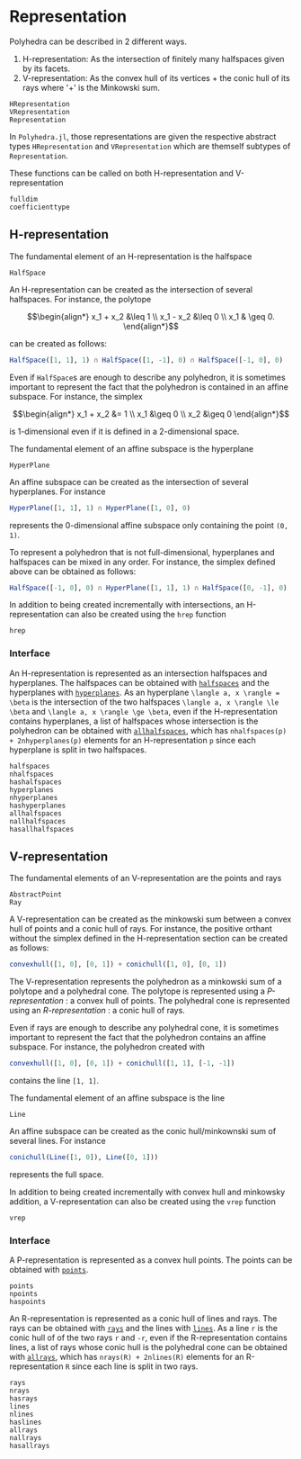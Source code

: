 # Representation

Polyhedra can be described in 2 different ways.

1. H-representation: As the intersection of finitely many halfspaces given by its facets.
2. V-representation: As the convex hull of its vertices + the conic hull of its rays where '+' is the Minkowski sum.

```@docs
HRepresentation
VRepresentation
Representation
```

In `Polyhedra.jl`, those representations are given the respective abstract types `HRepresentation` and `VRepresentation` which are themself subtypes of `Representation`.

These functions can be called on both H-representation and V-representation
```@docs
fulldim
coefficienttype
```

## H-representation

The fundamental element of an H-representation is the halfspace
```@docs
HalfSpace
```

An H-representation can be created as the intersection of several halfspaces.
For instance, the polytope
```math
\begin{align*}
  x_1 + x_2 &\leq 1 \\
  x_1 - x_2 &\leq 0 \\
  x_1 & \geq 0.
\end{align*}
```
can be created as follows:
```julia
HalfSpace([1, 1], 1) ∩ HalfSpace([1, -1], 0) ∩ HalfSpace([-1, 0], 0)
```

Even if `HalfSpace`s are enough to describe any polyhedron, it is sometimes important to represent the fact that the polyhedron is contained in an affine subspace.
For instance, the simplex
```math
\begin{align*}
  x_1 + x_2 &= 1 \\
  x_1 &\geq 0 \\
  x_2 &\geq 0
\end{align*}
```
is 1-dimensional even if it is defined in a 2-dimensional space.

The fundamental element of an affine subspace is the hyperplane
```@docs
HyperPlane
```

An affine subspace can be created as the intersection of several hyperplanes. For instance
```julia
HyperPlane([1, 1], 1) ∩ HyperPlane([1, 0], 0)
```
represents the 0-dimensional affine subspace only containing the point ``(0, 1)``.

To represent a polyhedron that is not full-dimensional, hyperplanes and halfspaces can be mixed in any order.
For instance, the simplex defined above can be obtained as follows:
```julia
HalfSpace([-1, 0], 0) ∩ HyperPlane([1, 1], 1) ∩ HalfSpace([0, -1], 0)
```

In addition to being created incrementally with intersections, an H-representation can also be created using the `hrep` function
```@docs
hrep
```

### Interface

An H-representation is represented as an intersection halfspaces and hyperplanes. The halfspaces can be obtained with [`halfspaces`](@ref) and the hyperplanes with [`hyperplanes`](@ref).
As an hyperplane ``\langle a, x \rangle = \beta`` is the intersection of the two halfspaces ``\langle a, x \rangle \le \beta`` and ``\langle a, x \rangle \ge \beta``,
even if the H-representation contains hyperplanes, a list of halfspaces whose intersection is the polyhedron can be obtained with [`allhalfspaces`](@ref), which has `nhalfspaces(p) + 2nhyperplanes(p)` elements for an H-representation `p` since each hyperplane is split in two halfspaces.

```@docs
halfspaces
nhalfspaces
hashalfspaces
hyperplanes
nhyperplanes
hashyperplanes
allhalfspaces
nallhalfspaces
hasallhalfspaces
```

## V-representation

The fundamental elements of an V-representation are the points and rays
```@docs
AbstractPoint
Ray
```

A V-representation can be created as the minkowski sum between a convex hull of points and a conic hull of rays.
For instance, the positive orthant without the simplex defined in the H-representation section can be created as follows:
```julia
convexhull([1, 0], [0, 1]) + conichull([1, 0], [0, 1])
```

The V-representation represents the polyhedron as a minkowski sum of a polytope and a polyhedral cone.
The polytope is represented using a *P-representation* : a convex hull of points.
The polyhedral cone is represented using an *R-representation* : a conic hull of rays.

Even if rays are enough to describe any polyhedral cone, it is sometimes important to represent the fact that the polyhedron contains an affine subspace.
For instance, the polyhedron created with
```julia
convexhull([1, 0], [0, 1]) + conichull([1, 1], [-1, -1])
```
contains the line `[1, 1]`.

The fundamental element of an affine subspace is the line
```@docs
Line
```

An affine subspace can be created as the conic hull/minkownski sum of several lines. For instance
```julia
conichull(Line([1, 0]), Line([0, 1]))
```
represents the full space.

In addition to being created incrementally with convex hull and minkowsky addition, a V-representation can also be created using the `vrep` function
```@docs
vrep
```

### Interface

A P-representation is represented as a convex hull points.
The points can be obtained with [`points`](@ref).

```@docs
points
npoints
haspoints
```

An R-representation is represented as a conic hull of lines and rays.
The rays can be obtained with [`rays`](@ref) and the lines with [`lines`](@ref).
As a line ``r`` is the conic hull of of the two rays ``r`` and ``-r``,
even if the R-representation contains lines, a list of rays whose conic hull is the polyhedral cone can be obtained with [`allrays`](@ref), which has `nrays(R) + 2nlines(R)` elements for an R-representation `R` since each line is split in two rays.

```@docs
rays
nrays
hasrays
lines
nlines
haslines
allrays
nallrays
hasallrays
```

